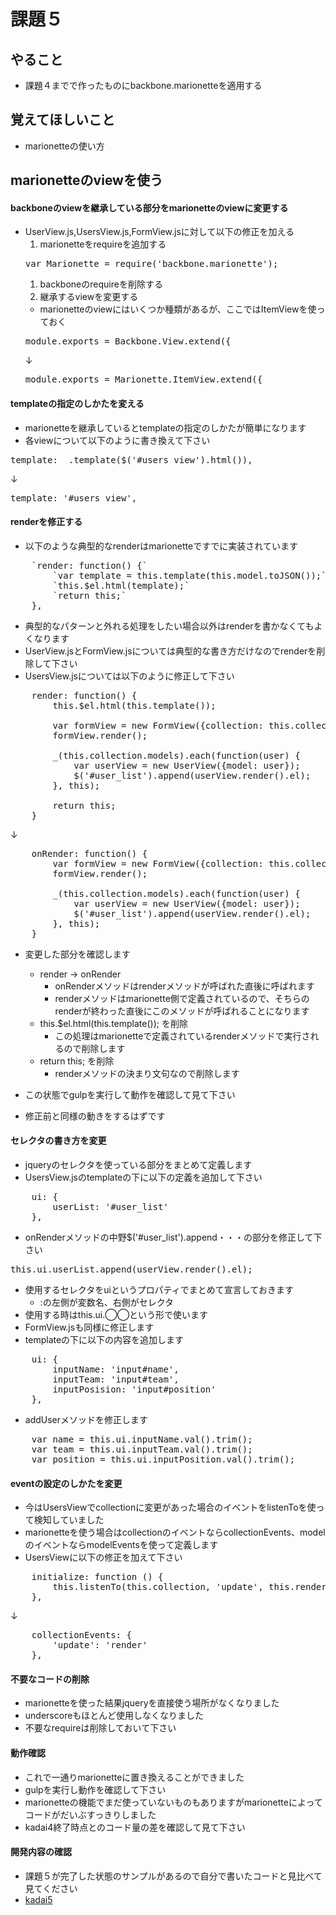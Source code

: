 # 課題５
## やること
* 課題４までで作ったものにbackbone.marionetteを適用する

## 覚えてほしいこと
* marionetteの使い方

## marionetteのviewを使う

#### backboneのviewを継承している部分をmarionetteのviewに変更する

* UserView.js,UsersView.js,FormView.jsに対して以下の修正を加える
  1. marionetteをrequireを追加する
  <pre>var Marionette = require('backbone.marionette');</pre>
  1. backboneのrequireを削除する
  1. 継承するviewを変更する
    * marionetteのviewにはいくつか種類があるが、ここではItemViewを使っておく
  <pre>module.exports = Backbone.View.extend({</pre>
    ↓
  <pre>module.exports = Marionette.ItemView.extend({</pre>

#### templateの指定のしかたを変える

* marionetteを継承しているとtemplateの指定のしかたが簡単になります
* 各viewについて以下のように書き換えて下さい
<pre>template: _.template($('#users_view').html()),</pre>
↓
<pre>template: '#users_view',</pre>

#### renderを修正する

* 以下のような典型的なrenderはmarionetteですでに実装されています
<pre>
    `render: function() {`
        `var template = this.template(this.model.toJSON());`
        `this.$el.html(template);`
        `return this;`
    },
</pre>
* 典型的なパターンと外れる処理をしたい場合以外はrenderを書かなくてもよくなります
* UserView.jsとFormView.jsについては典型的な書き方だけなのでrenderを削除して下さい
* UsersView.jsについては以下のように修正して下さい
<pre>
    render: function() {
        this.$el.html(this.template());

        var formView = new FormView({collection: this.collection});
        formView.render();

        _(this.collection.models).each(function(user) {
            var userView = new UserView({model: user});
            $('#user_list').append(userView.render().el);
        }, this);

        return this;
    }
</pre>
↓
<pre>
    onRender: function() {
        var formView = new FormView({collection: this.collection});
        formView.render();

        _(this.collection.models).each(function(user) {
            var userView = new UserView({model: user});
            $('#user_list').append(userView.render().el);
        }, this);
    }
</pre>
* 変更した部分を確認します
  * render -> onRender
    * onRenderメソッドはrenderメソッドが呼ばれた直後に呼ばれます
    * renderメソッドはmarionette側で定義されているので、そちらのrenderが終わった直後にこのメソッドが呼ばれることになります
  * this.$el.html(this.template()); を削除
    * この処理はmarionetteで定義されているrenderメソッドで実行されるので削除します
  * return this; を削除
    * renderメソッドの決まり文句なので削除します

* この状態でgulpを実行して動作を確認して見て下さい
* 修正前と同様の動きをするはずです

#### セレクタの書き方を変更

* jqueryのセレクタを使っている部分をまとめて定義します
* UsersView.jsのtemplateの下に以下の定義を追加して下さい
<pre>
    ui: {
        userList: '#user_list'
    },
</pre>
* onRenderメソッドの中野$('#user_list').append・・・の部分を修正して下さい
<pre>this.ui.userList.append(userView.render().el);</pre>
* 使用するセレクタをuiというプロパティでまとめて宣言しておきます
  * :の左側が変数名、右側がセレクタ
* 使用する時はthis.ui.◯◯という形で使います
* FormView.jsも同様に修正します
* templateの下に以下の内容を追加します
<pre>
    ui: {
        inputName: 'input#name',
        inputTeam: 'input#team',
        inputPosision: 'input#position'
    },
</pre>
* addUserメソッドを修正します
<pre>
    var name = this.ui.inputName.val().trim();
    var team = this.ui.inputTeam.val().trim();
    var position = this.ui.inputPosition.val().trim();
</pre>

#### eventの設定のしかたを変更

* 今はUsersViewでcollectionに変更があった場合のイベントをlistenToを使って検知していました
* marionetteを使う場合はcollectionのイベントならcollectionEvents、modelのイベントならmodelEventsを使って定義します
* UsersViewに以下の修正を加えて下さい
<pre>
    initialize: function () {
        this.listenTo(this.collection, 'update', this.render);
    },
</pre>
↓
<pre>
    collectionEvents: {
        'update': 'render'
    },
</pre>

#### 不要なコードの削除

* marionetteを使った結果jqueryを直接使う場所がなくなりました
* underscoreもほとんど使用しなくなりました
* 不要なrequireは削除しておいて下さい

#### 動作確認

* これで一通りmarionetteに置き換えることができました
* gulpを実行し動作を確認して下さい
* marionetteの機能でまだ使っていないものもありますがmarionetteによってコードがだいぶすっきりしました
* kadai4終了時点とのコード量の差を確認して見て下さい

#### 開発内容の確認
* 課題５が完了した状態のサンプルがあるので自分で書いたコードと見比べて見てください
* [kadai5](./kadai5)
